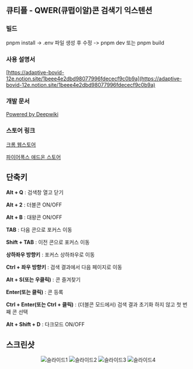 ## 큐티플 - QWER(큐떱이알)콘 검색기 익스텐션

### 빌드

pnpm install -> .env 파일 생성 후 수정 -> pnpm dev 또는 pnpm build


### 사용 설명서

[https://adaptive-bovid-12e.notion.site/1beee4e2dbd98077996fdececf9c0b9a](https://adaptive-bovid-12e.notion.site/1beee4e2dbd98077996fdececf9c0b9a)


### 개발 문서
[Powered by Deepwiki](https://deepwiki.com/woduq1414/QTiPlus) 


### 스토어 링크 

[크롬 웹스토어](https://chromewebstore.google.com/detail/%ED%81%90%ED%8B%B0%ED%94%8C-qwer%ED%81%90%EB%96%B1%EC%9D%B4%EC%95%8C%EC%BD%98-%EA%B2%80%EC%83%89%EA%B8%B0/giddjchbbilkdiicffndjkgdajcmnbgo?hl=ko)

[파이어폭스 애드온 스토어](https://addons.mozilla.org/ko/firefox/addon/qwer-%ED%81%90%EB%96%B1%EC%9D%B4%EC%95%8C-%EC%BD%98-%EA%B2%80%EC%83%89%EA%B8%B0/)


## 단축키

**Alt + Q** : 검색창 열고 닫기

**Alt + 2** : 더블콘 ON/OFF

**Alt + B** : 대왕콘 ON/OFF

**TAB** : 다음 콘으로 포커스 이동

**Shift + TAB** : 이전 콘으로 포커스 이동

**상하좌우 방향키** : 포커스 상하좌우로 이동

**Ctrl + 좌우 방향키** : 검색 결과에서 다음 페이지로 이동

**Alt + S(또는 우클릭)** : 콘 즐겨찾기

**Enter(또는 클릭)** : 콘 등록

**Ctrl + Enter(또는 Ctrl + 클릭)** : (더블콘 모드에서) 검색 결과 초기화 하지 않고 첫 번째 콘 선택

**Alt + Shift + D** : 다크모드 ON/OFF

## 스크린샷

<div align="center">

![슬라이드1](https://github.com/user-attachments/assets/f21f2eb5-3e32-4efe-93e9-48c266ec96e9)
![슬라이드2](https://github.com/user-attachments/assets/13dae7f0-eff0-4e93-b760-44b3f1afcbdd)
![슬라이드3](https://github.com/user-attachments/assets/19a0e8e2-800a-4c1f-a031-3d55adeb4766)
![슬라이드4](https://github.com/user-attachments/assets/130b2f0b-caf1-494c-a515-c91d1a317a40)




</div>
